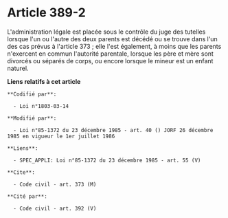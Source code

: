 # Article 389-2

L'administration légale est placée sous le contrôle du juge des tutelles lorsque l'un ou l'autre des deux parents est décédé
ou se trouve dans l'un des cas prévus à l'article 373 ; elle l'est également, à moins que les parents n'exercent en commun
l'autorité parentale, lorsque les père et mère sont divorcés ou séparés de corps, ou encore lorsque le mineur est un enfant
naturel.

**Liens relatifs à cet article**

	**Codifié par**:

	  - Loi n°1803-03-14

	**Modifié par**:

	  - Loi n°85-1372 du 23 décembre 1985 - art. 40 () JORF 26 décembre 1985 en vigueur le 1er juillet 1986

	**Liens**:

	  - SPEC_APPLI: Loi n°85-1372 du 23 décembre 1985 - art. 55 (V)

	**Cite**:

	  - Code civil - art. 373 (M)

	**Cité par**:

	  - Code civil - art. 392 (V)
